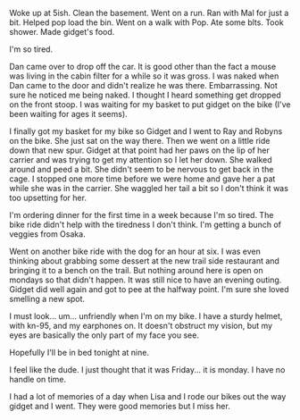 Woke up at 5ish. Clean the basement. Went on a run. Ran with Mal for just a bit. Helped pop load the bin. Went on a walk with Pop. Ate some blts. Took shower. Made gidget's food. 

I'm so tired. 

Dan came over to drop off the car. It is good other than the fact a mouse was living in the cabin filter for a while so it was gross. I was naked when Dan came to the door and didn't realize he was there. Embarrassing. Not sure he noticed me being naked. I thought I heard something get dropped on the front stoop. I was waiting for my basket to put gidget on the bike (I've been waiting for ages it seems). 

I finally got my basket for my bike so Gidget and I went to Ray and Robyns on the bike. She just sat on the way there. Then we went on a little ride down that new spur. Gidget at that point had her paws on the lip of her carrier and was trying to get my attention so I let her down. She walked around and peed a bit. She didn't seem to be nervous to get back in the cage. I stopped one more time before we were home and gave her a pat while she was in the carrier. She waggled her tail a bit so I don't think it was too upsetting for her. 

I'm ordering dinner for the first time in a week because I'm so tired. The bike ride didn't help with the tiredness I don't think. I'm getting a bunch of veggies from Osaka.

Went on another bike ride with the dog for an hour at six. I was even thinking about grabbing some dessert at the new trail side restaurant and bringing it to a bench on the trail. But nothing around here is open on mondays so that didn't happen. It was still nice to have an evening outing. Gidget did well again and got to pee at the halfway point. I'm sure she loved smelling a new spot. 

I must look... um... unfriendly when I'm on my bike. I have a sturdy helmet, with kn-95, and my earphones on. It doesn't obstruct my vision, but my eyes are basically the only part of my face you see. 

Hopefully I'll be in bed tonight at nine. 

I feel like the dude. I just thought that it was Friday... it is monday. I have no handle on time. 

I had a lot of memories of a day when Lisa and I rode our bikes out the way gidget and I went. They were good memories but I miss her. 
